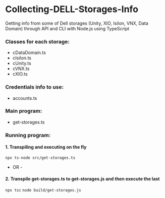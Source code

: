 # Collecting-DELL-Storages-Info
Getting info from some of Dell storages (Unity, XIO, Isilon, VNX, Data Domain) through API and CLI with Node.js using TypeScript

### Classes for each storage:
  * cDataDomain.ts
  * cIsilon.ts
  * cUnity.ts
  * cVNX.ts
  * cXIO.ts

### Credentials info to use:
  * accounts.ts

### Main program:
  * get-storages.ts
  

### Running program:

#### 1. Transpiling and executing on the fly

`npx ts-node src/get-storages.ts`

- OR -

#### 2. Transpile get-storages.ts to get-storages.js and then execute the last

`npx tsc`
`node build/get-storages.js`
